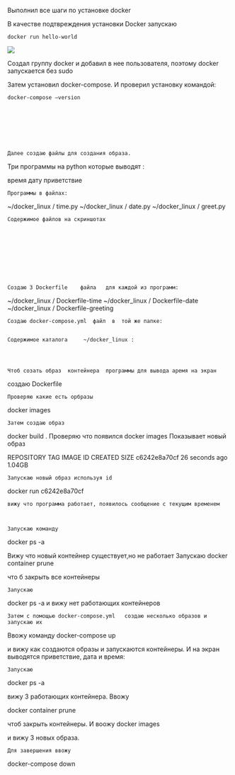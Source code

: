 Выполнил все шаги по установке docker

В качестве подтвреждения установки  Docker  запускаю

	docker run hello-world

<image src = "/images/Снимок экрана от 2024-04-20 21-02-07.png">

Создал группу docker и добавил в нее пользователя, поэтому docker запускается без sudo

Затем установил docker-compose. И проверил установку командой:

	docker-compose —version








	Далее создаю файлы для создания образа.

Три программы на python  которые выводят  :

время
дату
приветствие

	Программы в файлах:

~/docker_linux / time.py
~/docker_linux / date.py
~/docker_linux / greet.py



	Содержимое файлов на скриншотах










	Создаю 3 Dockerfile    файла   для каждой из программ:

~/docker_linux / Dockerfile-time 
~/docker_linux / Dockerfile-date
~/docker_linux / Dockerfile-greeting







	Создаю docker-compose.yml  файл  в  той же папке:


	Содержимое каталога     ~/docker_linux :




	Чтоб созать образ  контейнера  программы для вывода аремя на экран
создаю Dockerfile

	























	Проверяю какие есть орбразы

docker images



	Затем создаю образ 
docker build .
	Проверяю что появился
docker images
	Показывает новый образ

REPOSITORY         TAG         IMAGE ID       CREATED          SIZE
<none>             <none>      c6242e8a70cf   26 seconds ago   1.04GB

	Запускаю новый образ используя id

docker run  c6242e8a70cf

	вижу что программа работает, появилось сообщение с текущим временем

 

	Запускаю команду

docker ps -a

Вижу что новый контейнер существует,но не работает
Запускаю 
docker container prune

что б закрыть все контейнеры

	Запускаю 
docker ps -a
и вижу нет работающих контейнеров








	Затем с помощью docker-compose.yml   создаю несколько образов и запускаю их 

Ввожу команду 
docker-compose up

и вижу как создаются образы и запускаются контейнеры. И на экран выводятся приветствие, дата и время: 





	



	Запускаю 
docker ps -a

вижу 3 работающих контейнера. Ввожу

docker container prune

чтоб закрыть контейнеры. И воожу 
docker images

и вижу 3 новых образа.



	Для завершения ввожу 
docker-compose down


